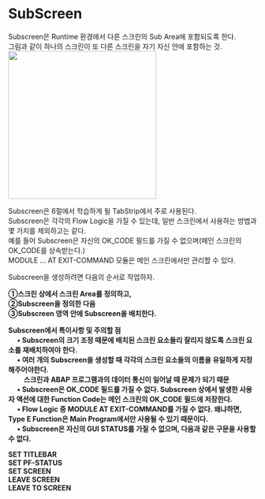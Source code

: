 # SubScreen
Subscreen은 Runtime 환경에서 다른 스크린의 Sub Area에 포함되도록 한다. <br>
그림과 같이 하나의 스크린이 또 다른 스크린을 자기 자신 안에 포함하는 것.<br>
<img src="https://help.sap.com/doc/saphelp_nw73ehp1/7.31.19/en-us/4a/44b362954c0453e10000000a421937/loio4a44b364954c0453e10000000a421937_LowRes.png" width="300px">

Subscreen은 6절에서 학습하게 될 TabStrip에서 주로 사용된다.<br>
Subscreen은 각각의 Flow Logic을 가질 수 있는데, 일반 스크린에서 사용하는 방법과 몇 가지를 제외하고는 같다.<br>
예를 들어 Subscreen은 자신의 OK_CODE 필드를 가질 수 없으며(메인 스크린의 OK_CODE를 상속받는다.)<br>
MODULE ... AT EXIT-COMMAND 모듈은 메인 스크린에서만 관리할 수 있다.

Subscreen을 생성하려면 다음의 순서로 작업하자.

**①스크린 상에서 스크린 Area를 정의하고,**<br>
**②Subscreen을 정의한 다음**<br>
**③Subscreen 영역 안에 Subscreen을 배치한다.**<br>

**Subscreen에서 특이사항 및 주의할 점** <br>
&emsp; **• Subscreen의 크기 조정 때문에 배치된 스크린 요소들리 잘리지 않도록 스크린 요소를 재배치하여야 한다.**<br>
&emsp; **• 여러 개의 Subscreen을 생성할 때 각각의 스크린 요소들의 이름을 유일하게 지정해주어야한다. <br>&emsp;&emsp; 스크린과 ABAP 프로그램과의 데이터 통신이 일어날 때 문제가 되기 때문**<br>
&emsp; **• Subscreen은 OK_CODE 필드를 가질 수 없다. Subscreen 상에서 발생한 사용자 액션에 대한 Function Code는 메인 스크린의 OK_CODE 필드에 저장한다.**<br>
&emsp; **• Flow Logic 중 MODULE AT EXIT-COMMAND를 가질 수 없다. 왜냐하면, Type E Function은 Main Program에서만 사용될 수 있기 때문이다.**<br>
&emsp; **• Subscreen은 자신의 GUI STATUS를 가질 수 없으며, 다음과 같은 구문을 사용할 수 없다.**<br>

**SET TITLEBAR** <br>
**SET PF-STATUS**<br>
**SET SCREEN**<br>
**LEAVE SCREEN**<br>
**LEAVE TO SCREEN**<br>
